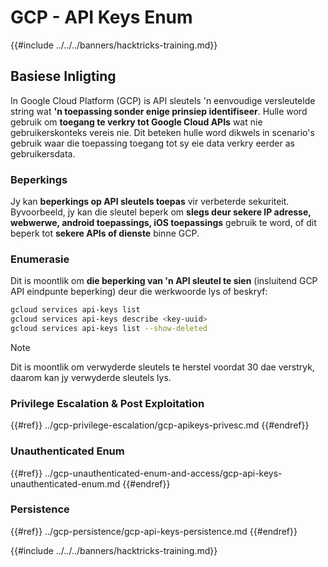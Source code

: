 # GCP - API Keys Enum

{{#include ../../../banners/hacktricks-training.md}}

## Basiese Inligting

In Google Cloud Platform (GCP) is API sleutels 'n eenvoudige versleutelde string wat **'n toepassing sonder enige prinsiep identifiseer**. Hulle word gebruik om **toegang te verkry tot Google Cloud APIs** wat nie gebruikerskonteks vereis nie. Dit beteken hulle word dikwels in scenario's gebruik waar die toepassing toegang tot sy eie data verkry eerder as gebruikersdata.

### Beperkings

Jy kan **beperkings op API sleutels toepas** vir verbeterde sekuriteit. Byvoorbeeld, jy kan die sleutel beperk om **slegs deur sekere IP adresse, webwerwe, android toepassings, iOS toepassings** gebruik te word, of dit beperk tot **sekere APIs of dienste** binne GCP.

### Enumerasie

Dit is moontlik om **die beperking van 'n API sleutel te sien** (insluitend GCP API eindpunte beperking) deur die werkwoorde lys of beskryf:
```bash
gcloud services api-keys list
gcloud services api-keys describe <key-uuid>
gcloud services api-keys list --show-deleted
```
> [!NOTE]
> Dit is moontlik om verwyderde sleutels te herstel voordat 30 dae verstryk, daarom kan jy verwyderde sleutels lys.

### Privilege Escalation & Post Exploitation

{{#ref}}
../gcp-privilege-escalation/gcp-apikeys-privesc.md
{{#endref}}

### Unauthenticated Enum

{{#ref}}
../gcp-unauthenticated-enum-and-access/gcp-api-keys-unauthenticated-enum.md
{{#endref}}

### Persistence

{{#ref}}
../gcp-persistence/gcp-api-keys-persistence.md
{{#endref}}

{{#include ../../../banners/hacktricks-training.md}}

